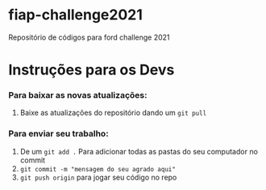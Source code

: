 # fiap-challenge2021
Repositório de códigos para ford challenge 2021

# Instruções para os Devs

### Para baixar as novas atualizações:
1. Baixe as atualizações do repositório dando um `git pull`
 
### Para enviar seu trabalho:
1. De um `git add .` Para adicionar todas as pastas do seu computador no commit
2. `git commit -m "mensagem do seu agrado aqui"`
3. `git push origin` para jogar seu código no repo
